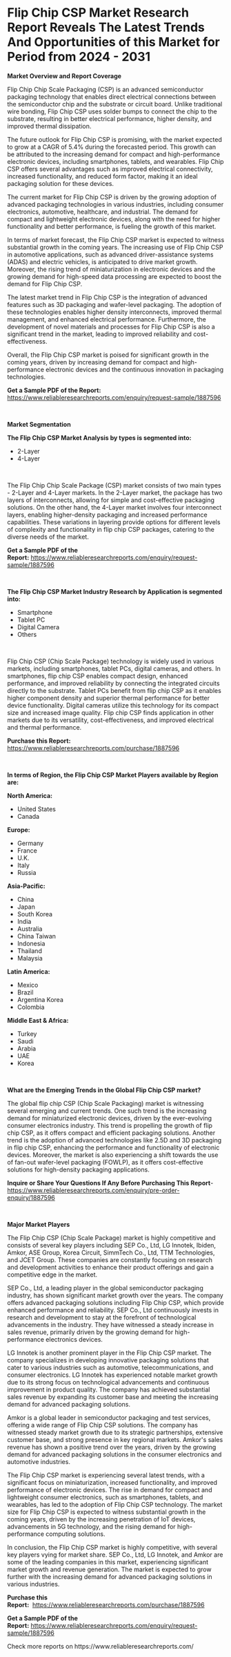 <p><h1>Flip Chip CSP Market Research Report Reveals The Latest Trends And Opportunities of this Market for Period from 2024 - 2031</h1></p><p><strong>Market Overview and Report Coverage</strong></p>
<p><p>Flip Chip Chip Scale Packaging (CSP) is an advanced semiconductor packaging technology that enables direct electrical connections between the semiconductor chip and the substrate or circuit board. Unlike traditional wire bonding, Flip Chip CSP uses solder bumps to connect the chip to the substrate, resulting in better electrical performance, higher density, and improved thermal dissipation.</p><p>The future outlook for Flip Chip CSP is promising, with the market expected to grow at a CAGR of 5.4% during the forecasted period. This growth can be attributed to the increasing demand for compact and high-performance electronic devices, including smartphones, tablets, and wearables. Flip Chip CSP offers several advantages such as improved electrical connectivity, increased functionality, and reduced form factor, making it an ideal packaging solution for these devices.</p><p>The current market for Flip Chip CSP is driven by the growing adoption of advanced packaging technologies in various industries, including consumer electronics, automotive, healthcare, and industrial. The demand for compact and lightweight electronic devices, along with the need for higher functionality and better performance, is fueling the growth of this market.</p><p>In terms of market forecast, the Flip Chip CSP market is expected to witness substantial growth in the coming years. The increasing use of Flip Chip CSP in automotive applications, such as advanced driver-assistance systems (ADAS) and electric vehicles, is anticipated to drive market growth. Moreover, the rising trend of miniaturization in electronic devices and the growing demand for high-speed data processing are expected to boost the demand for Flip Chip CSP.</p><p>The latest market trend in Flip Chip CSP is the integration of advanced features such as 3D packaging and wafer-level packaging. The adoption of these technologies enables higher density interconnects, improved thermal management, and enhanced electrical performance. Furthermore, the development of novel materials and processes for Flip Chip CSP is also a significant trend in the market, leading to improved reliability and cost-effectiveness.</p><p>Overall, the Flip Chip CSP market is poised for significant growth in the coming years, driven by increasing demand for compact and high-performance electronic devices and the continuous innovation in packaging technologies.</p></p>
<p><strong>Get a Sample PDF of the Report:</strong> <a href="https://www.reliableresearchreports.com/enquiry/request-sample/1887596">https://www.reliableresearchreports.com/enquiry/request-sample/1887596</a></p>
<p>&nbsp;</p>
<p><strong>Market Segmentation</strong></p>
<p><strong>The Flip Chip CSP Market Analysis by types is segmented into:</strong></p>
<p><ul><li>2-Layer</li><li>4-Layer</li></ul></p>
<p>&nbsp;</p>
<p><p>The Flip Chip Chip Scale Package (CSP) market consists of two main types - 2-Layer and 4-Layer markets. In the 2-Layer market, the package has two layers of interconnects, allowing for simple and cost-effective packaging solutions. On the other hand, the 4-Layer market involves four interconnect layers, enabling higher-density packaging and increased performance capabilities. These variations in layering provide options for different levels of complexity and functionality in flip chip CSP packages, catering to the diverse needs of the market.</p></p>
<p><strong>Get a Sample PDF of the Report:</strong>&nbsp;<a href="https://www.reliableresearchreports.com/enquiry/request-sample/1887596">https://www.reliableresearchreports.com/enquiry/request-sample/1887596</a></p>
<p>&nbsp;</p>
<p><strong>The Flip Chip CSP Market Industry Research by Application is segmented into:</strong></p>
<p><ul><li>Smartphone</li><li>Tablet PC</li><li>Digital Camera</li><li>Others</li></ul></p>
<p>&nbsp;</p>
<p><p>Flip Chip CSP (Chip Scale Package) technology is widely used in various markets, including smartphones, tablet PCs, digital cameras, and others. In smartphones, flip chip CSP enables compact design, enhanced performance, and improved reliability by connecting the integrated circuits directly to the substrate. Tablet PCs benefit from flip chip CSP as it enables higher component density and superior thermal performance for better device functionality. Digital cameras utilize this technology for its compact size and increased image quality. Flip chip CSP finds application in other markets due to its versatility, cost-effectiveness, and improved electrical and thermal performance.</p></p>
<p><strong>Purchase this Report:</strong>&nbsp; <a href="https://www.reliableresearchreports.com/purchase/1887596">https://www.reliableresearchreports.com/purchase/1887596</a></p>
<p>&nbsp;</p>
<p><strong>In terms of Region, the Flip Chip CSP Market Players available by Region are:</strong></p>
<p>
    <p> <strong> North America: </strong>
        <ul>
            <li>United States</li>
            <li>Canada</li>
        </ul>
        </p> 
    <p> <strong> Europe: </strong>
        <ul>
            <li>Germany</li>
            <li>France</li>
            <li>U.K.</li>
            <li>Italy</li>
            <li>Russia</li>
        </ul>
        </p> 
    <p> <strong> Asia-Pacific: </strong>
        <ul>
            <li>China</li>
            <li>Japan</li>
            <li>South Korea</li>
            <li>India</li>
            <li>Australia</li>
            <li>China Taiwan</li>
            <li>Indonesia</li>
            <li>Thailand</li>
            <li>Malaysia</li>
        </ul>
        </p> 
    <p> <strong> Latin America: </strong>
        <ul>
            <li>Mexico</li>
            <li>Brazil</li>
            <li>Argentina Korea</li>
            <li>Colombia</li>
        </ul>
        </p> 
    <p> <strong> Middle East & Africa: </strong>
        <ul>
            <li>Turkey</li>
            <li>Saudi</li>
            <li>Arabia</li>
            <li>UAE</li>
            <li>Korea</li>
        </ul>
    </p>
    </p>
<p>&nbsp;</p>
<p><strong>What are the Emerging Trends in the Global Flip Chip CSP market?</strong></p>
<p><p>The global flip chip CSP (Chip Scale Packaging) market is witnessing several emerging and current trends. One such trend is the increasing demand for miniaturized electronic devices, driven by the ever-evolving consumer electronics industry. This trend is propelling the growth of flip chip CSP, as it offers compact and efficient packaging solutions. Another trend is the adoption of advanced technologies like 2.5D and 3D packaging in flip chip CSP, enhancing the performance and functionality of electronic devices. Moreover, the market is also experiencing a shift towards the use of fan-out wafer-level packaging (FOWLP), as it offers cost-effective solutions for high-density packaging applications.</p></p>
<p><strong>Inquire or Share Your Questions If Any Before Purchasing This Report</strong>- <a href="https://www.reliableresearchreports.com/enquiry/pre-order-enquiry/1887596">https://www.reliableresearchreports.com/enquiry/pre-order-enquiry/1887596</a></p>
<p>&nbsp;</p>
<p><strong>Major Market Players</strong></p>
<p><p>The Flip Chip CSP (Chip Scale Package) market is highly competitive and consists of several key players including SEP Co., Ltd, LG Innotek, Ibiden, Amkor, ASE Group, Korea Circuit, SimmTech Co., Ltd, TTM Technologies, and JCET Group. These companies are constantly focusing on research and development activities to enhance their product offerings and gain a competitive edge in the market.</p><p>SEP Co., Ltd, a leading player in the global semiconductor packaging industry, has shown significant market growth over the years. The company offers advanced packaging solutions including Flip Chip CSP, which provide enhanced performance and reliability. SEP Co., Ltd continuously invests in research and development to stay at the forefront of technological advancements in the industry. They have witnessed a steady increase in sales revenue, primarily driven by the growing demand for high-performance electronics devices.</p><p>LG Innotek is another prominent player in the Flip Chip CSP market. The company specializes in developing innovative packaging solutions that cater to various industries such as automotive, telecommunications, and consumer electronics. LG Innotek has experienced notable market growth due to its strong focus on technological advancements and continuous improvement in product quality. The company has achieved substantial sales revenue by expanding its customer base and meeting the increasing demand for advanced packaging solutions.</p><p>Amkor is a global leader in semiconductor packaging and test services, offering a wide range of Flip Chip CSP solutions. The company has witnessed steady market growth due to its strategic partnerships, extensive customer base, and strong presence in key regional markets. Amkor's sales revenue has shown a positive trend over the years, driven by the growing demand for advanced packaging solutions in the consumer electronics and automotive industries.</p><p>The Flip Chip CSP market is experiencing several latest trends, with a significant focus on miniaturization, increased functionality, and improved performance of electronic devices. The rise in demand for compact and lightweight consumer electronics, such as smartphones, tablets, and wearables, has led to the adoption of Flip Chip CSP technology. The market size for Flip Chip CSP is expected to witness substantial growth in the coming years, driven by the increasing penetration of IoT devices, advancements in 5G technology, and the rising demand for high-performance computing solutions.</p><p>In conclusion, the Flip Chip CSP market is highly competitive, with several key players vying for market share. SEP Co., Ltd, LG Innotek, and Amkor are some of the leading companies in this market, experiencing significant market growth and revenue generation. The market is expected to grow further with the increasing demand for advanced packaging solutions in various industries.</p></p>
<p><strong>Purchase this Report:</strong>&nbsp;&nbsp;<a href="https://www.reliableresearchreports.com/purchase/1887596">https://www.reliableresearchreports.com/purchase/1887596</a></p>
<p></p>
<p><strong>Get a Sample PDF of the Report:</strong>&nbsp;<a href="https://www.reliableresearchreports.com/enquiry/request-sample/1887596">https://www.reliableresearchreports.com/enquiry/request-sample/1887596</a></p>
<p>Check more reports on https://www.reliableresearchreports.com/</p>